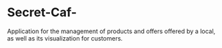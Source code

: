 # Secret-Caf-
Application for the management of products and offers offered by a local, as well as its visualization for customers.
